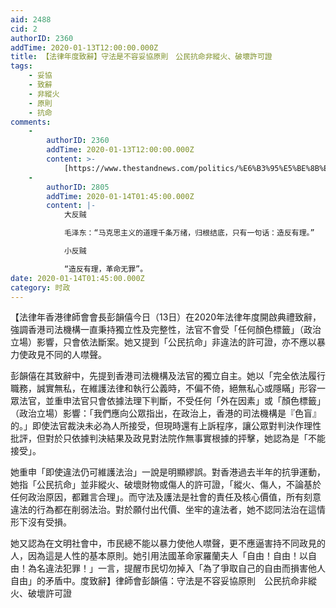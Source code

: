 ```yaml
---
aid: 2488
cid: 2
authorID: 2360
addTime: 2020-01-13T12:00:00.000Z
title: 【法律年度致辭】守法是不容妥協原則　公民抗命非縱火、破壞許可證
tags:
    - 妥協
    - 致辭
    - 非縱火
    - 原則
    - 抗命
comments:
    -
        authorID: 2360
        addTime: 2020-01-13T12:00:00.000Z
        content: >-
            [https://www.thestandnews.com/politics/%E6%B3%95%E5%BE%8B%E5%B9%B4%E5%BA%A6%E8%87%B4%E8%BE%AD-%E5%BE%8B%E5%B8%AB%E6%9C%83%E5%BD%AD%E9%9F%BB%E5%83%96-%E5%AE%88%E6%B3%95%E6%98%AF%E4%B8%8D%E5%AE%B9%E5%A6%A5%E5%8D%94%E5%8E%9F%E5%89%87-%E5%85%AC%E6%B0%91%E6%8A%97%E5%91%BD%E9%9D%9E%E7%B8%B1%E7%81%AB-%E7%A0%B4%E5%A3%9E%E8%A8%B1%E5%8F%AF%E8%AD%89/](https://www.thestandnews.com/politics/%E6%B3%95%E5%BE%8B%E5%B9%B4%E5%BA%A6%E8%87%B4%E8%BE%AD-%E5%BE%8B%E5%B8%AB%E6%9C%83%E5%BD%AD%E9%9F%BB%E5%83%96-%E5%AE%88%E6%B3%95%E6%98%AF%E4%B8%8D%E5%AE%B9%E5%A6%A5%E5%8D%94%E5%8E%9F%E5%89%87-%E5%85%AC%E6%B0%91%E6%8A%97%E5%91%BD%E9%9D%9E%E7%B8%B1%E7%81%AB-%E7%A0%B4%E5%A3%9E%E8%A8%B1%E5%8F%AF%E8%AD%89/)
    -
        authorID: 2805
        addTime: 2020-01-14T01:45:00.000Z
        content: |-
            大反贼

            毛泽东：“马克思主义的道理千条万绪，归根结底，只有一句话：造反有理。”

            小反贼

            “造反有理，革命无罪”。
date: 2020-01-14T01:45:00.000Z
category: 时政
---
```


【法律年香港律師會會長彭韻僖今日（13日）在2020年法律年度開啟典禮致辭，強調香港司法機構一直秉持獨立性及完整性，法官不會受「任何顏色標籤」（政治立場）影響，只會依法斷案。她又提到「公民抗命」非違法的許可證，亦不應以暴力使政見不同的人噤聲。

彭韻僖在其致辭中，先提到香港司法機構及法官的獨立自主。她以「完全依法履行職務，誠實無私，在維護法律和執行公義時，不偏不倚，絕無私心或隱瞞」形容一眾法官，並重申法官只會依據法理下判斷，不受任何「外在因素」或「顏色標籤」（政治立場）影響：「我們應向公眾指出，在政治上，香港的司法機構是『色盲』的。」即使法官裁決未必為人所接受，但現時還有上訴程序，讓公眾對判決作理性批評，但對於只依據判決結果及政見對法院作無事實根據的抨擊，她認為是「不能接受」。

她重申「即使違法仍可維護法治」一說是明顯繆誤。對香港過去半年的抗爭運動，她指「公民抗命」並非縱火、破壞財物或傷人的許可證，「縱火、傷人，不論基於任何政治原因，都難言合理」。而守法及護法是社會的責任及核心價值，所有刻意違法的行為都在削弱法治。對於願付出代價、坐牢的違法者，她不認同法治在這情形下沒有受損。

她又認為在文明社會中，市民總不能以暴力使他人噤聲，更不應逼害持不同政見的人，因為這是人性的基本原則。她引用法國革命家羅蘭夫人「自由！自由！以自由！為名違法犯罪！」一言，提醒市民切勿掉入「為了爭取自己的自由而損害他人自由」的矛盾中。度致辭】律師會彭韻僖：守法是不容妥協原則　公民抗命非縱火、破壞許可證

